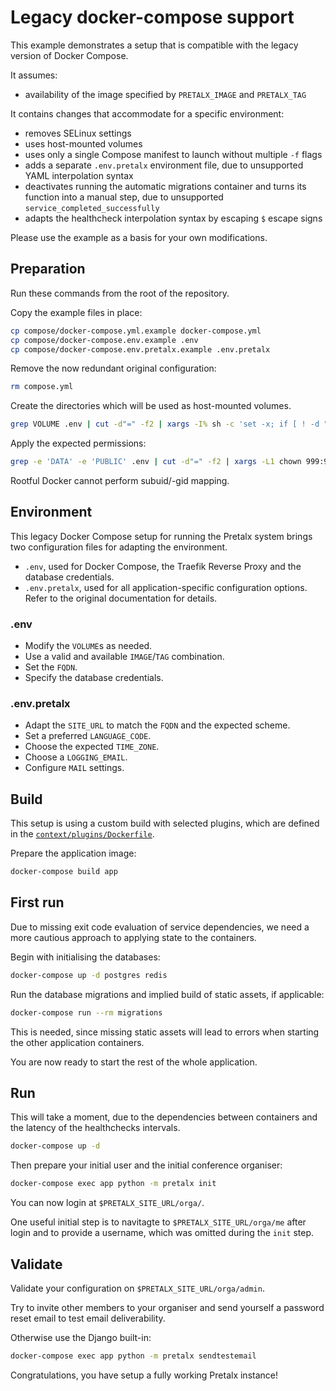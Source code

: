 # Legacy docker-compose support

This example demonstrates a setup that is compatible with the legacy version of Docker Compose.

It assumes:

- availability of the image specified by `PRETALX_IMAGE` and `PRETALX_TAG`

It contains changes that accommodate for a specific environment:

- removes SELinux settings
- uses host-mounted volumes
- uses only a single Compose manifest to launch without multiple `-f` flags
- adds a separate `.env.pretalx` environment file, due to unsupported YAML interpolation syntax
- deactivates running the automatic migrations container and turns its function into a manual step, due to unsupported `service_completed_successfully`
- adapts the healthcheck interpolation syntax by escaping `$` escape signs

Please use the example as a basis for your own modifications.

## Preparation

Run these commands from the root of the repository.

Copy the example files in place:

```sh
cp compose/docker-compose.yml.example docker-compose.yml
cp compose/docker-compose.env.example .env
cp compose/docker-compose.env.pretalx.example .env.pretalx
```

Remove the now redundant original configuration:

```sh
rm compose.yml
```

Create the directories which will be used as host-mounted volumes.

```sh
grep VOLUME .env | cut -d"=" -f2 | xargs -I% sh -c 'set -x; if [ ! -d "%" ]; then echo "Create: %"; mkdir -p "%"; else echo "Exists: %"; fi'
```

Apply the expected permissions:

```sh
grep -e 'DATA' -e 'PUBLIC' .env | cut -d"=" -f2 | xargs -L1 chown 999:999
```

Rootful Docker cannot perform subuid/-gid mapping.

## Environment

This legacy Docker Compose setup for running the Pretalx system brings two configuration files for adapting the environment.

- `.env`, used for Docker Compose, the Traefik Reverse Proxy and the database credentials.
- `.env.pretalx`, used for all application-specific configuration options. Refer to the original documentation for details.

### .env

- Modify the `VOLUME`s as needed.
- Use a valid and available `IMAGE`/`TAG` combination.
- Set the `FQDN`.
- Specify the database credentials.

### .env.pretalx

- Adapt the `SITE_URL` to match the `FQDN` and the expected scheme.
- Set a preferred `LANGUAGE_CODE`.
- Choose the expected `TIME_ZONE`.
- Choose a `LOGGING_EMAIL`.
- Configure `MAIL` settings.

## Build

This setup is using a custom build with selected plugins, which are defined in the [`context/plugins/Dockerfile`](./context/plugins/Dockerfile).

Prepare the application image:

```sh
docker-compose build app
```

## First run

Due to missing exit code evaluation of service dependencies, we need a more cautious approach to applying state to the containers.

Begin with initialising the databases:

```sh
docker-compose up -d postgres redis
```

Run the database migrations and implied build of static assets, if applicable:

```sh
docker-compose run --rm migrations
```

This is needed, since missing static assets will lead to errors when starting the other application containers.

You are now ready to start the rest of the whole application.

## Run

This will take a moment, due to the dependencies between containers and the latency of the healthchecks intervals.

```sh
docker-compose up -d
```

Then prepare your initial user and the initial conference organiser:

```sh
docker-compose exec app python -m pretalx init
```

You can now login at `$PRETALX_SITE_URL/orga/`.

One useful initial step is to navitagte to `$PRETALX_SITE_URL/orga/me` after login and to provide a username, which was omitted during the `init` step.

## Validate

Validate your configuration on `$PRETALX_SITE_URL/orga/admin`.

Try to invite other members to your organiser and send yourself a password reset email to test email deliverability.

Otherwise use the Django built-in:

```sh
docker-compose exec app python -m pretalx sendtestemail
```

Congratulations, you have setup a fully working Pretalx instance!

